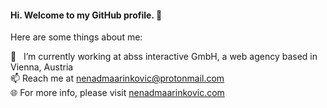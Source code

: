 #### Hi. Welcome to my GitHub profile. 👋

Here are some things about me:

🚀 &nbsp; I’m currently working at abss interactive GmbH, a web agency based in Vienna, Austria\
📫 Reach me at nenadmaarinkovic@protonmail.com\
🌐 For more info, please visit [nenadmaarinkovic.com](https://nenadmarinkovic.com)
